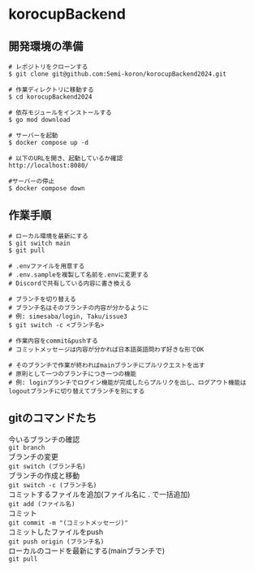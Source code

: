 # korocupBackend  
## 開発環境の準備
```
# レポジトリをクローンする
$ git clone git@github.com:Semi-koron/korocupBackend2024.git

# 作業ディレクトリに移動する
$ cd korocupBackend2024

# 依存モジュールをインストールする
$ go mod download

# サーバーを起動
$ docker compose up -d

# 以下のURLを開き、起動しているか確認
http://localhost:8080/

#サーバーの停止
$ docker compose down
```

## 作業手順
```
# ローカル環境を最新にする
$ git switch main
$ git pull

# .envファイルを用意する
# .env.sampleを複製して名前を.envに変更する
# Discordで共有している内容に書き換える

# ブランチを切り替える
# ブランチ名はそのブランチの内容が分かるように
# 例: simesaba/login, Taku/issue3
$ git switch -c <ブランチ名>

# 作業内容をcommit&pushする
# コミットメッセージは内容が分かれば日本語英語問わず好きな形でOK

# そのブランチで作業が終わればmainブランチにプルリクエストを出す
# 原則として一つのブランチにつき一つの機能
# 例: loginブランチでログイン機能が完成したらプルリクを出し、ログアウト機能はlogoutブランチに切り替えてブランチを別にする
```

## gitのコマンドたち  
今いるブランチの確認  
`git branch`  
ブランチの変更  
`git switch (ブランチ名)`  
ブランチの作成と移動  
`git switch -c (ブランチ名)`  
コミットするファイルを追加(ファイル名に . で一括追加)  
`git add (ファイル名)`  
コミット  
`git commit -m "(コミットメッセージ)"`  
コミットしたファイルをpush  
`git push origin (ブランチ名)`  
ローカルのコードを最新にする(mainブランチで)  
`git pull`  
